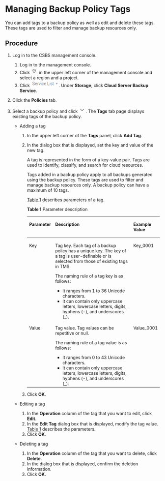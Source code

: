 # Managing Backup Policy Tags<a name="EN-US_TOPIC_0103696542"></a>

You can add tags to a backup policy as well as edit and delete these tags. These tags are used to filter and manage backup resources only.

## Procedure<a name="section102885314254"></a>

1.  Log in to the CSBS management console.
    1.  Log in to the management console.
    2.  Click  ![](figures/icon-region.png)  in the upper left corner of the management console and select a region and a project.
    3.  Click  ![](figures/icon-servicelist.png). Under  **Storage**, click  **Cloud Server Backup Service**.

2.  Click the  **Policies**  tab.
3.  Select a backup policy and click  ![](figures/icon-down.png). The  **Tags**  tab page displays existing tags of the backup policy.
    -   Adding a tag
        1.  In the upper left corner of the  **Tags**  panel, click  **Add Tag**.
        2.  In the dialog box that is displayed, set the key and value of the new tag.

            A tag is represented in the form of a key-value pair. Tags are used to identify, classify, and search for cloud resources.

            Tags added in a backup policy apply to all backups generated using the backup policy. These tags are used to filter and manage backup resources only. A backup policy can have a maximum of 10 tags.

            [Table 1](#table1499463312)  describes parameters of a tag.

            **Table  1**  Parameter description

            <a name="table1499463312"></a>
            <table><thead align="left"><tr id="row7997693112"><th class="cellrowborder" valign="top" width="10%" id="mcps1.2.4.1.1"><p id="p610096163114"><a name="p610096163114"></a><a name="p610096163114"></a>Parameter</p>
            </th>
            <th class="cellrowborder" valign="top" width="72%" id="mcps1.2.4.1.2"><p id="p111001683118"><a name="p111001683118"></a><a name="p111001683118"></a>Description</p>
            </th>
            <th class="cellrowborder" valign="top" width="18%" id="mcps1.2.4.1.3"><p id="p13176100134"><a name="p13176100134"></a><a name="p13176100134"></a>Example Value</p>
            </th>
            </tr>
            </thead>
            <tbody><tr id="row41005620310"><td class="cellrowborder" valign="top" width="10%" headers="mcps1.2.4.1.1 "><p id="p51007653114"><a name="p51007653114"></a><a name="p51007653114"></a>Key</p>
            </td>
            <td class="cellrowborder" valign="top" width="72%" headers="mcps1.2.4.1.2 "><p id="p1100765311"><a name="p1100765311"></a><a name="p1100765311"></a>Tag key. Each tag of a backup policy has a unique key. The key of a tag is user-definable or is selected from those of existing tags in TMS.</p>
            <p id="p1310012619313"><a name="p1310012619313"></a><a name="p1310012619313"></a>The naming rule of a tag key is as follows:</p>
            <a name="ul20115438812"></a><a name="ul20115438812"></a><ul id="ul20115438812"><li>It ranges from 1 to 36 Unicode characters.</li><li>It can contain only uppercase letters, lowercase letters, digits, hyphens (-), and underscores (_).</li></ul>
            </td>
            <td class="cellrowborder" valign="top" width="18%" headers="mcps1.2.4.1.3 "><p id="p1617616012310"><a name="p1617616012310"></a><a name="p1617616012310"></a>Key_0001</p>
            </td>
            </tr>
            <tr id="row1310014614314"><td class="cellrowborder" valign="top" width="10%" headers="mcps1.2.4.1.1 "><p id="p141001968315"><a name="p141001968315"></a><a name="p141001968315"></a>Value</p>
            </td>
            <td class="cellrowborder" valign="top" width="72%" headers="mcps1.2.4.1.2 "><p id="p1510056203114"><a name="p1510056203114"></a><a name="p1510056203114"></a>Tag value. Tag values can be repetitive or null.</p>
            <p id="p2100186133115"><a name="p2100186133115"></a><a name="p2100186133115"></a>The naming rule of a tag value is as follows:</p>
            <a name="ul211610318811"></a><a name="ul211610318811"></a><ul id="ul211610318811"><li>It ranges from 0 to 43 Unicode characters.</li><li>It can contain only uppercase letters, lowercase letters, digits, hyphens (-), and underscores (_).</li></ul>
            </td>
            <td class="cellrowborder" valign="top" width="18%" headers="mcps1.2.4.1.3 "><p id="p19176601033"><a name="p19176601033"></a><a name="p19176601033"></a>Value_0001</p>
            </td>
            </tr>
            </tbody>
            </table>

        3.  Click  **OK**.

    -   Editing a tag
        1.  In the  **Operation**  column of the tag that you want to edit, click  **Edit**.
        2.  In the  **Edit Tag**  dialog box that is displayed, modify the tag value.  [Table 1](#table1499463312)  describes the parameters.
        3.  Click  **OK**.

    -   Deleting a tag
        1.  In the  **Operation**  column of the tag that you want to delete, click  **Delete**.
        2.  In the dialog box that is displayed, confirm the deletion information.
        3.  Click  **OK**.



